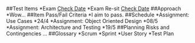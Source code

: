 ##Test Items
*Exam [Check Date](https://studentportal.bth.se/web/studentportal.nsf/web.xsp/tentamen_under_kommande_veckor)
*Exam Re-sit [Check Date](https://studentportal.bth.se/web/studentportal.nsf/web.xsp/tentamen_under_kommande_veckor)
##Approach
*Wow...
##Item Pass/Fail Criteria
*I aim to pass.
##Schedule
*Assignment: Use Cases
    *24/4
*Assignment: Object Oriented Design
    *08/5
*Assignment: Architecture and Testing
    *19/5
##Planning Risks and Contingencies
...
##Glossary
*Scrum
*Sprint
*User Story
*Test Plan